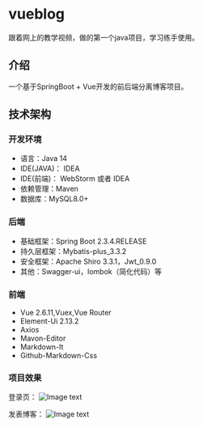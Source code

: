 vueblog
====

跟着网上的教学视频，做的第一个java项目，学习练手使用。

介绍
----

一个基于SpringBoot + Vue开发的前后端分离博客项目。

技术架构
----

### 开发环境

* 语言：Java 14
* IDE(JAVA)： IDEA 
* IDE(前端)： WebStorm 或者 IDEA
* 依赖管理：Maven
* 数据库：MySQL8.0+

### 后端

* 基础框架：Spring Boot 2.3.4.RELEASE
* 持久层框架：Mybatis-plus_3.3.2
* 安全框架：Apache Shiro 3.3.1，Jwt_0.9.0
* 其他：Swagger-ui，lombok（简化代码）等

### 前端

* Vue 2.6.11,Vuex,Vue Router
* Element-Ui 2.13.2
* Axios
* Mavon-Editor
* Markdown-It
* Github-Markdown-Css

### 项目效果

登录页：
![Image text](https://github.com/bwy-ppx/vueblog/blob/master/vueblog-springboot/src/main/resources/static/%E7%99%BB%E5%BD%95%E9%A1%B5.png)

发表博客：
![Image text](https://github.com/bwy-ppx/vueblog/blob/master/vueblog-springboot/src/main/resources/static/%E5%8F%91%E8%A1%A8%E5%8D%9A%E5%AE%A2.png)

